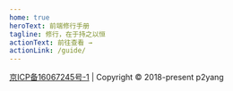 ```yaml
---
home: true
heroText: 前端修行手册
tagline: 修行，在于持之以恒
actionText: 前往查看 →
actionLink: /guide/
---
```


<footer class="footer">
	<a href="http://www.beian.miit.gov.cn" target="_blank">京ICP备16067245号-1</a> | Copyright © 2018-present p2yang
</footer>
